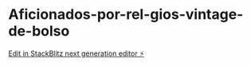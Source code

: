 # Aficionados-por-rel-gios-vintage-de-bolso

[Edit in StackBlitz next generation editor ⚡️](https://stackblitz.com/~/github.com/GabrielMachadoDias/Aficionados-por-rel-gios-vintage-de-bolso)